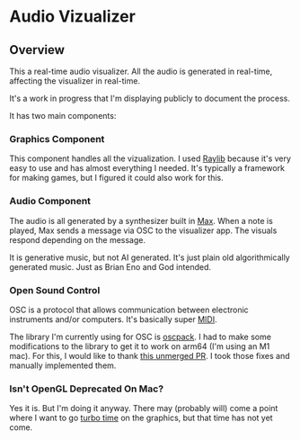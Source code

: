 # Audio Vizualizer

## Overview
This a real-time audio visualizer. All the audio is generated in real-time, affecting the visualizer in real-time.

It's a work in progress that I'm displaying publicly to document the process.

It has two main components:

### Graphics Component
This component handles all the vizualization. I used [Raylib](https://www.raylib.com/) because it's very easy to use and has almost everything I needed. It's typically a framework for making games, but I figured it could also work for this.

### Audio Component
The audio is all generated by a synthesizer built in [Max](https://cycling74.com/). When a note is played, Max sends a message via OSC to the visualizer app. The visuals respond depending on the message.

It is generative music, but not AI generated. It's just plain old algorithmically generated music. Just as Brian Eno and God intended.


### Open Sound Control
OSC is a protocol that allows communication between electronic instruments and/or computers. It's basically super [MIDI](https://en.wikipedia.org/wiki/MIDI).

The library I'm currently using for OSC is [oscpack](https://github.com/RossBencina/oscpack). I had to make some modifications to the library to get it to work on arm64 (I'm using an M1 mac). For this, I would like to thank [this unmerged PR](https://github.com/RossBencina/oscpack/pull/22). I took those fixes and manually implemented them.

### Isn't OpenGL Deprecated On Mac?
Yes it is. But I'm doing it anyway. There may (probably will) come a point where I want to go [turbo time](https://youtu.be/-ETF6rS8WWI?si=Gf3nYXfe7rStwJ9Z) on the graphics, but that time has not yet come.

